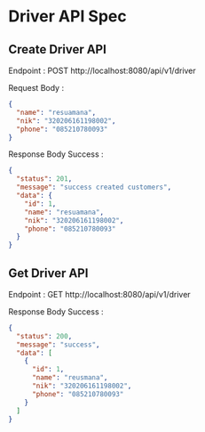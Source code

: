 # Driver API Spec

## Create Driver API

Endpoint : POST http://localhost:8080/api/v1/driver

Request Body :

```json
{
  "name": "resuamana",
  "nik": "320206161198002",
  "phone": "085210780093"
}
```

Response Body Success :

```json
{
  "status": 201,
  "message": "success created customers",
  "data": {
    "id": 1,
    "name": "resuamana",
    "nik": "320206161198002",
    "phone": "085210780093"
  }
}
```

## Get Driver API

Endpoint : GET http://localhost:8080/api/v1/driver

Response Body Success :

```json
{
  "status": 200,
  "message": "success",
  "data": [
    {
      "id": 1,
      "name": "reusmana",
      "nik": "320206161198002",
      "phone": "085210780093"
    }
  ]
}
```
